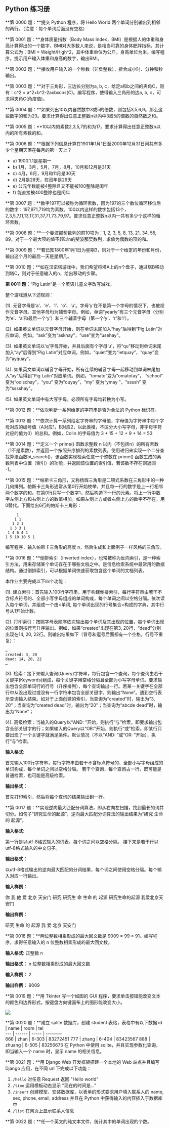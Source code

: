 ## Python 练习册

**第 0000 题：**提交 Python 程序，将 Hello World 两个单词分别输出到相邻的两行。（注意：每个单词后面没有空格）

**第 0001 题：**身体质量指数（Body Mass Index，BMI）是根据人的体重和身高计算得出的一个数字，BMI对大多数人来说，是相当可靠的身体肥胖指标，其计算公式为：BMI = Weight/High^2，其中体重单位为公斤，身高单位为米。编写程序，提示用户输入体重和身高的数字，输出BMI。

**第 0002 题：**接收用户输入的一个秒数（非负整数），折合成小时、分钟和秒输出。

**第 0003 题：**对于三角形，三边长分别为a, b, c，给定a和b之间的夹角C，则有：c^2 = a^2+b^2-2axbxcos(C)。编写程序，使得输入三角形的边a, b, c，可求得夹角C(角度值)。

**第 0004 题：**如果列出10以内自然数中3或5的倍数，则包括3,5,6,9。那么这些数字的和为23。要求计算得出任意正整数n以内中3或5的倍数的自然数之和。

**第 0005 题：**10以内的素数2,3,5,7的和为17。要求计算得出任意正整数n以内的所有素数的和。

**第 0006 题：**根据下列信息计算在1901年1月1日至2000年12月31日间共有多少个星期天落在每月的第一天上？

- a)  1900.1.1是星期一
- b)  1月，3月，5月，7月，8月，10月和12月是31天
- c)  4月，6月，9月和11月是30天
- d)  2月是28天，在闰年是29天
- e)  公元年数能被4整除且又不能被100整除是闰年
- f)  能直接被400整除也是闰年

**第 0007 题：**数字197可以被称为循环素数，因为197的三个数位循环移位后的数字：197,971,719均为素数。100以内这样的数字包括13个，2,3,5,7,11,13,17,31,37,71,73,79,97。要求任意正整数n以内一共有多少个这样的循环素数。

**第 0008 题：**一个斐波那契数列的前10项为：1, 2, 3, 5, 8, 13, 21, 34, 55, 89，对于一个最大项的值不超过n的斐波那契数列，求值为偶数的项的和。

**第 0009 题：**若已知1800年1月1日为星期3，则对于一个给定的年份和月份，输出这个月的最后一天是星期几。

**第 0010 题：**如在汉诺塔游戏中，我们希望将塔A上的n个盘子，通过塔B移动到塔C，则对于任意输入的n，给出移动的步骤。

**第 0011 题：**“Pig Latin”是一个英语儿童文字改写游戏。

整个游戏遵从下述规则：

(1). 元音字母是‘a’、‘e’、‘i’、‘o’、‘u’。字母‘y’在不是第一个字母的情况下，也被视作元音字母。其他字母均为辅音字母。例如，单词“yearly”有三个元音字母（分别为‘e’、‘a’和最后一个‘y’）和三个辅音字母（第一个‘y’、‘r’和‘l’）。

(2). 如果英文单词以元音字母开始，则在单词末尾加入“hay”后得到“Pig Latin”对应单词。例如，“ask”变为“askhay”，“use”变为“usehay”。

(3). 如果英文单词以‘q’字母开始，并且后面有个字母‘u’，将“qu”移动到单词末尾加入“ay”后得到“Pig Latin”对应单词。例如，“quiet”变为“ietquay”，“quay”变为“ayquay”。

(4). 如果英文单词以辅音字母开始，所有连续的辅音字母一起移动到单词末尾加入“ay”后得到“Pig Latin”对应单词。例如，“tomato”变为“omatotay”， “school” 变为“oolschay”，“you” 变为“ouyay”，“my” 变为“ymay ”，“ssssh” 变为“sssshay”。

(5). 如果英文单词中有大写字母，必须所有字母均转换为小写。 

**第 0012 题：**依次判断一系列给定的字符串是否为合法的 Python 标识符。

**第 0013 题：**依次计算一系列给定字符串的字母值，字母值为字符串中每个字母对应的编号值（A对应1，B对应2，以此类推，不区分大小写字母，非字母字符对应的值为0）的总和。例如，Colin 的字母值为 3 + 15 + 12 + 9 + 14 = 53

**第 0014 题：**定义一个 prime() 函数求整数 n 以内（不包括n）的所有素数（1不是素数），并返回一个按照升序排列的素数列表。使用递归来实现一个二分查找算法函数bi_search()，该函数实现检索任意一个整数在 prime() 函数生成的素数列表中位置（索引）的功能，并返回该位置的索引值，若该数不存在则返回 -1。

**第 0015 题：**帕斯卡三角形，又称杨辉三角形是二项式系数在三角形中的一种几何排列。帕斯卡三角形通常从第0行开始枚举，并且每一行的数字是上一行相邻两个数字的和。在第0行只写一个数字1，然后构造下一行的元素。将上一行中数字左侧上方和右侧上方的数值相加。如果左侧上方或者右侧上方的数字不存在，用0替代。下面给出6行的帕斯卡三角形：

```
     1
    1 1
   1 2 1
  1 3 3 1
 1 4 6 4 1
1 5 10 10 5 1
```
编写程序，输入帕斯卡三角形的高度 n，然后生成和上面例子一样风格的三角形。

**第 0016 题：**倒排索引（Inverted index），也常被称为反向索引，是一种索引方法，用来存储某个单词存在于哪些文档之中。是信息检索系统中最常用的数据结构。通过倒排索引，可以根据单词快速获取包含这个单词的文档列表。

本作业主要完成以下四个功能：

(1). 建立索引：首先输入100行字符串，用于构建倒排索引，每行字符串由若干不含标点符号的、全部小写字母组成的单词构成，每个单词之间以空格分隔。依次读入每个单词，并组成一个由<单词, 每个单词出现的行号集合>构成的字典，其中行号从1开始计数。

(2). 打印索引：按照字母表顺序依次输出每个单词及其出现的位置，每个单词出现的位置则按行号升序输出。例如，如果“created”出现在第3, 20行，“dead”分别出现在14, 20, 22行。则输出结果如下（冒号和逗号后面都有一个空格，行号不重复）：

    …
    created: 3, 20
    dead: 14, 20, 22
    …

(3). 检索：接下来输入查询(Query)字符串，每行包含一个查询，每个查询由若干关键字(Keywords)组成，每个关键字用空格分隔且全部为小写字母单词。要求输出包含全部单词行的行号（升序排列），每个查询输出一行。若某一关键字在全部行中从没出现过或没有一行字符串包含全部关键字，则输出“None”。遇到空行表示查询输入结束。如对于上面创建的索引，当查询为“created”时，输出为“3, 20”；当查询为“created dead”时，输出为“20”；当查询为“abcde dead”时，输出为“None”；

(4). 高级检索：当输入的Query以“AND: ”开始，则执行“与”检索，即要求输出包含全部关键字的行；如果输入的Query以“OR:”开始，则执行“或”检索，即某行只要出现了一个关键字就满足条件。默认情况（不以“AND: ”或“OR: ”开始），执行“与”检索。

**输入格式:**

首先输入100行字符串，每行字符串由若干不含标点符号的、全部小写字母组成的单词构成，每个单词之间以空格分隔。
若干个查询，每个查询占一行，既可能是普通检索，也可能是高级检索。

**输出格式：**

首先打印索引，然后将每个查询的结果输出到一行。

**第 0017 题：**实现逆向最大匹配分词算法，即从右向左扫描，找到最长的词并切分。如句子“研究生命的起源”，逆向最大匹配分词算法的输出结果为“研究 生命 的 起源”。

**输入格式:**

第一行是以utf-8格式输入的词表，每个词之间以空格分隔。
接下来是若干行以utf-8格式输入的中文句子。

**输出格式：**

以utf-8格式输出的逆向最大匹配的分词结果，每个词之间使用空格分隔。每个输入对应一行输出。

**输入样例：**

你 我 他 爱 北京 天安门 研究 研究生 命 生命 的 起源
研究生命的起源
我爱北京天安门

**输出样例：**

研究 生命 的 起源
我 爱 北京 天安门

**第 0018 题：**两位整数相乘形成的最大回文数是 9009 = 99 × 91。编写程序，求得任意输入的 n 位整数相乘形成的最大回文数。

**输入格式:**
正整数 n 
 
**输出格式：**
n 位整数相乘形成的最大回文数
 
**输入样例：**
2
 
**输出样例：**
9009

**第 0019 题：**用 Tkinter 写一个如图的 GUI 程序，要求单击按钮能改变文本的颜色和边界形式，按键盘方向键画布上的图形能改变大小。

![](http://ww1.sinaimg.cn/large/8178ba0egw1eojroehdo1j208v0brwer.jpg)

**第 0020 题：**建立 splite 数据库，创建 student 表格，表格中有以下数据
id  | name   | room  | tel     
--- | ------ | ----- | --------      
666 | zhan   | 6-303 | 83272451 
777 | zhang  | 6-404 | 83423567 
888 | zhuang | 6-505 | 83256673 
在 Python 中使用 sqlite，并且实现参数化查询，即当输入一个 name 时，显示 name 的相关信息。

**第 0021 题：**用 Django Web 开发框架搭建一个本地的 Web 站点并且编写 Django 应用，在不同 url  下完成以下功能：

1. `/hello` 对任意 Request 返回 "Hello world"
2. `/time`  运用模板动态显示 "现在的时间是..."
3. `/insert` 创建模型，安装数据库，以表单的形式要求用户填入联系人的 name, sex, phone, email, address 并且在 Python 中获得输入的内容插入于数据库中
4. `/list` 在网页上显示联系人信息

**第 0022 题：**任一个英文的纯文本文件，统计其中的单词出现的个数。

